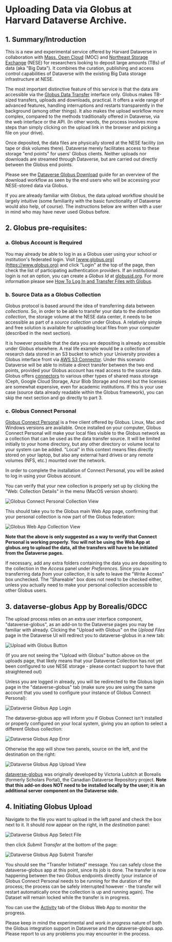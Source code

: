 # Uploading Data via Globus at Harvard Dataverse Archive.

## 1. Summary/Introduction

This is a new and experimental service offered by Harvard Dataverse in collaboration with [Mass. Open Cloud](https://massopen.cloud/) (MOC) and [Northeast Storage Exchange](https://nese.mghpcc.org/) (NESE) for researchers looking to deposit large amounts (TBs) of data (aka "Big Data"). It combines the curation, publishing and access control capabilities of Dataverse with the existing Big Data storage infrastructure at NESE.

The most important distinctive feature of this service is that the data are accessible via the [Globus Data Transfer](https://www.globus.org/data-transfer) interface only. Globus makes TB-sized transfers, uploads and downloads, practical. It offers a wide range of advanced features, handling interruptions and restarts transparently in the background (among other things). It also makes the upload workflow more complex, compared to the methods traditionally offered in Dataverse, via the web interface or the API. (In other words, the process involves more steps than simply clicking on the upload link in the browser and picking a file on your drive). 

Once deposited, the data files are physically stored at the NESE facility (on tape or disk volumes there). Dataverse merely facilitates access to these storage "end points" for users' Globus clients. Neither uploads nor downloads are streamed through Dataverse, but are carried out directly between the Globus end points.

Please see the [Dataverse Globus Download](download.md) guide for an overview of the download workflow as seen by the end users who will be accessing your NESE-stored data via Globus. 

If you are already familiar with Globus, the data upload workflow should be largely intuitive (some familiarity with the basic functionality of Dataverse would also help, of course). The instructions below are written with a user in mind who may have never used Globus before. 

## 2. Globus pre-requisites:

### a. Globus Account is Required

You may already be able to log in as a Globus user using your school or institution's federated login. Visit [www.globus.org](https://www.globus.org) and click "Login" at the top of the page, then check the list of participating authentication providers. If an institutional login is not an option, you can create a _Globus Id_ at [globusid.org](https://www.globusid.org). For more information please see [How To Log In and Transfer Files with Globus](https://docs.globus.org/guides/tutorials/manage-files/transfer-files/).

### b. Source Data as a Globus Collection

Globus protocol is based around the idea of transferring data between _collections_. So, in order to be able to transfer your data to the _destination collection_, the storage volume at the NESE data center, it needs to be accessible as part of a _source collection_ under Globus. A relatively simple and free solution is available for uploading local files from your computer (described in the next section). 

It is however possible that the data you are depositing is already accessible under Globus elsewhere. A real life example would be a collection of research data stored in an S3 bucket to which your University provides a Globus interface front via [AWS S3 Connector](https://docs.globus.org/premium-storage-connectors/v5.4/aws-s3/). Under this scenario Dataverse will be able to initiate a direct transfer between the two end points, provided your Globus account has read access to the source data. Globus offers [connectors](https://docs.globus.org/premium-storage-connectors/v5.4/) to various other types of shared mass storage (Ceph, Google Cloud Storage, Azur Blob Storage and more) but the licenses are somewhat expensive, even for academic institutions. If this is your use case (source data already readable within the Globus framework), you can skip the next section and go directly to part 3.	

### c. Globus Connect Personal 

[Globus Connect Personal](https://www.globus.org/globus-connect-personal) is a free client offered by Globus. Linux, Mac and Windows versions are available. Once installed on your computer, Globus Connect Personal will make your local files visible to the Globus network as a collection that can be used as the data transfer source. It will be limited initially to your home directory, but any other directory or volume local to your system can be added. "Local" in this context means files directly stored on your laptop, but also any external hard drives or any remote volumes (NFS, etc.) mounted over the network. 

In order to complete the installation of Connect Personal, you will be asked to log in using your Globus account.

You can verify that your new collection is properly set up by clicking the "Web: Collection Details" in the menu (MacOS version shown):

![Globus Connect Personal Collection View](GlobusPersonalConnect.png)

This should take you to the Globus main Web App page, confirming that your personal collection is now part of the Globus federation:

![Globus Web App Collection View](GlobusWebAppCollection.png)

**Note that the above is only suggested as a way to verify that Connect Personal is working properly. You will not be using the Web App at globus.org to upload the data, all the transfers will have to be initiated from the Dataverse pages.**

If necessary, add any extra folders containing the data you are depositing to the collection in the _Access_ panel under _Preferences_. Since you are transferring data _from_ your collection, it is safe to leave the "Write Access" box unchecked. The "Shareable" box does not need to be checked either, unless you actually need to make your personal collection accessible to other Globus users.

## 3. dataverse-globus App by Borealis/GDCC

The upload process relies on an extra user interface component, "dataverse-globus", as an add-on to the Dataverse pages you may be familiar with already. Clicking the "Upload with Globus" on the _Upload Files_ page in the Dataverse UI will redirect you to dataverse-globus in a new tab:

![Upload with Globus Button](GlobusUploadButton.png)

(If you are not seeing the "Upload with Globus" button above on the uploads page, that likely means that your Dataverse Collection has not yet been configured to use NESE storage - please contact support to have that straightened out)

Unless you are logged in already, you will be redirected to the Globus login page in the "dataverse-globus" tab (make sure you are using the same account that you used to configure your instance of Globus Connect Personal):

![Dataverse Globus App Login](DataverseGlobusAppLogin.png)

The dataverse-globus app will inform you if Globus Connect isn't installed or properly configured on your local system, giving you an option to select a different Globus collection:

![Dataverse Globus App Error](DataverseGlobusAppError.png)

Otherwise the app will show two panels, source on the left, and the destination on the right: 

![Dataverse Globus App Upload View](DataverseGlobusAppUpload.png)

[dataverse-globus](https://github.com/gdcc/dataverse-globus) was originally developed by Victoria Lubitch at Borealis (formerly Scholars Portal), the Canadian Dataverse Repository project. **Note that this add-on does NOT need to be installed locally by the user; it is an additional server component on the Dataverse side.** 

## 4. Initiating Globus Upload

Navigate to the file you want to upload in the left panel and check the box next to it. It should now appear on the right, in the _destination_ panel: 

![Dataverse Globus App Select File](DataverseGlobusAppFileUploadSelect.png)

then click _Submit Transfer_ at the bottom of the page:

![Dataverse Globus App Submit Transfer](DataverseGlobusAppSubmitUpload.png)

You should see the "Transfer Initiated" message. You can safely close the dataverse-globus app at this point, since its job is done. The transfer is now happening between the two Globus endpoints directly (your instance of Globus Connect Personal needs to be running for the duration of the process; the process can be safely interrupted however - the transfer will restart automatically once the collection is up and running again). The Dataset will remain locked while the transfer is in progress. 

You can use the [Activity](https://app.globus.org/activity) tab of the Globus Web App to monitor the progress. 

Please keep in mind the experimental and _work in progress_ nature of both the Globus integration support in Dataverse and the dataverse-globus app. Please report to us any problems you may encounter in the process. 